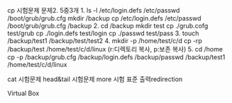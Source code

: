  cp 시험문제
  문제2. 5중3개
  1.
  ls -l /etc/login.defs /etc/passwd /boot/grub/grub.cfg
  mkdir /backup
  cp /etc/login.defs /etc/passwd /boot/grub/grub.cfg /backup
  2.
  cd /backup
  mkdir test
  cp ./grub.cofg test/grub
  cp ./login.defs test/login
  cp ./passwd test/pass
  3.
  touch /backup/test1 /backup/test/test2
  4.
  mkdir -p /home/test/c/d
  cp -rp /backup/test /home/test/c/d/linux  (r:디렉토리 복사, p:보존 복사)
  5.
  cd /home
  cp -p /backup/grub.cfg /backup/login.defs /backup/passwd /backup/test1 /home/test/c/d/linux

  cat 시험문제
  head&tail 시험문제
  more
시험 표준 출력redirection

Virtual Box
